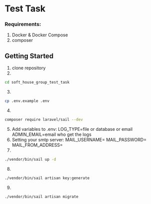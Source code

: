 # Test Task

### Requirements:
1. Docker & Docker Compose
2. composer

## Getting Started

1. clone repository
2.
```bash
cd soft_house_group_test_task
```
3.
```bash
cp .env.example .env
```
4.
```bash
composer require laravel/sail --dev
```
5. Add variables to .env:
   LOG_TYPE=file or database or email
   ADMIN_EMAIL=email who get the logs
6. Setting your smtp server:
   MAIL_USERNAME=
   MAIL_PASSWORD=
   MAIL_FROM_ADDRESS=
7.
```bash
./vendor/bin/sail up -d
```
8.
```bash
./vendor/bin/sail artisan key:generate
```
9.
```bash
./vendor/bin/sail artisan migrate
```


